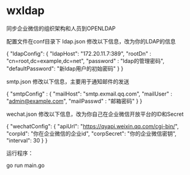 # wxldap
同步企业微信的组织架构和人员到OPENLDAP


配置文件在conf目录下
ldap.json
修改以下信息，改为你的LDAP的信息

{
  "ldapConfig": {
      "ldapHost": "172.20.11.7:389",
      "rootDn" : "cn=root,dc=example,dc=net",
      "password" : "ldap的管理密码",
      "defaultPassword": "新ldap用户的初始密码"
  }
}

smtp.json
修改以下信息，主要用于通知邮件的发送

{
  "smtpConfig" : {
    "mailHost": "smtp.exmail.qq.com",
    "mailUser"  : "admin@example.com",
    "mailPasswd" : "邮箱密码"
  }
}

wechat.json
修改以下信息，改为你自己在企业微信开放平台的ID和Secret

{
  "wechatConfig": {
    "apiUrl": "https://qyapi.weixin.qq.com/cgi-bin/",
    "corpId": "你在企业微信的企业id",
    "corpSecret": "你的企业微信密钥",
    "interval": 30
  }
}

运行程序：

go run main.go
